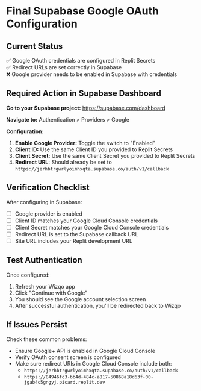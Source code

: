 # Final Supabase Google OAuth Configuration

## Current Status
✅ Google OAuth credentials are configured in Replit Secrets  
✅ Redirect URLs are set correctly in Supabase  
❌ Google provider needs to be enabled in Supabase with credentials  

## Required Action in Supabase Dashboard

**Go to your Supabase project:** https://supabase.com/dashboard

**Navigate to:** Authentication > Providers > Google

**Configuration:**
1. **Enable Google Provider:** Toggle the switch to "Enabled"
2. **Client ID:** Use the same Client ID you provided to Replit Secrets
3. **Client Secret:** Use the same Client Secret you provided to Replit Secrets
4. **Redirect URL:** Should already be set to `https://jerhbtrgwrlyoimhxqta.supabase.co/auth/v1/callback`

## Verification Checklist

After configuring in Supabase:
- [ ] Google provider is enabled
- [ ] Client ID matches your Google Cloud Console credentials
- [ ] Client Secret matches your Google Cloud Console credentials
- [ ] Redirect URL is set to the Supabase callback URL
- [ ] Site URL includes your Replit development URL

## Test Authentication

Once configured:
1. Refresh your Wizqo app
2. Click "Continue with Google"
3. You should see the Google account selection screen
4. After successful authentication, you'll be redirected back to Wizqo

## If Issues Persist

Check these common problems:
- Ensure Google+ API is enabled in Google Cloud Console
- Verify OAuth consent screen is configured
- Make sure redirect URIs in Google Cloud Console include both:
  - `https://jerhbtrgwrlyoimhxqta.supabase.co/auth/v1/callback`
  - `https://84946fc3-bb4d-484c-a817-50868a18d63f-00-jgab4c5gngyj.picard.replit.dev`